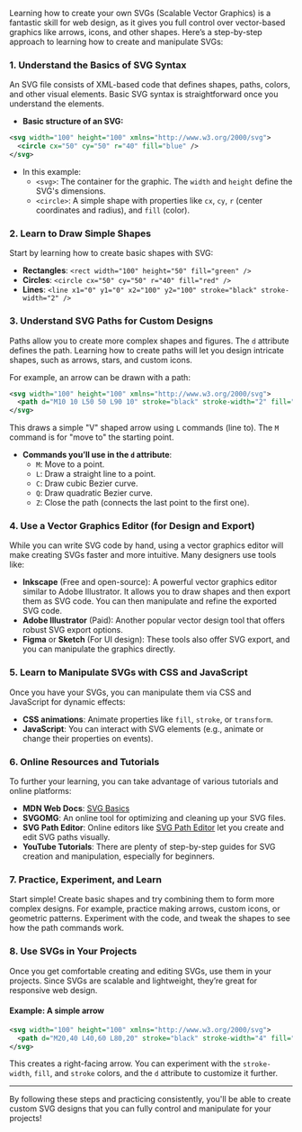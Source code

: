 Learning how to create your own SVGs (Scalable Vector Graphics) is a fantastic skill for web design, as it gives you full control over vector-based graphics like arrows, icons, and other shapes. Here’s a step-by-step approach to learning how to create and manipulate SVGs:

### 1. **Understand the Basics of SVG Syntax**

An SVG file consists of XML-based code that defines shapes, paths, colors, and other visual elements. Basic SVG syntax is straightforward once you understand the elements.

- **Basic structure of an SVG:**

```xml
<svg width="100" height="100" xmlns="http://www.w3.org/2000/svg">
  <circle cx="50" cy="50" r="40" fill="blue" />
</svg>
```

- In this example:
  - `<svg>`: The container for the graphic. The `width` and `height` define the SVG's dimensions.
  - `<circle>`: A simple shape with properties like `cx`, `cy`, `r` (center coordinates and radius), and `fill` (color).

### 2. **Learn to Draw Simple Shapes**

Start by learning how to create basic shapes with SVG:

- **Rectangles**: `<rect width="100" height="50" fill="green" />`
- **Circles**: `<circle cx="50" cy="50" r="40" fill="red" />`
- **Lines**: `<line x1="0" y1="0" x2="100" y2="100" stroke="black" stroke-width="2" />`

### 3. **Understand SVG Paths for Custom Designs**

Paths allow you to create more complex shapes and figures. The `d` attribute defines the path. Learning how to create paths will let you design intricate shapes, such as arrows, stars, and custom icons.

For example, an arrow can be drawn with a path:

```xml
<svg width="100" height="100" xmlns="http://www.w3.org/2000/svg">
  <path d="M10 10 L50 50 L90 10" stroke="black" stroke-width="2" fill="none"/>
</svg>
```

This draws a simple "V" shaped arrow using `L` commands (line to). The `M` command is for "move to" the starting point.

- **Commands you’ll use in the `d` attribute**:
  - `M`: Move to a point.
  - `L`: Draw a straight line to a point.
  - `C`: Draw cubic Bezier curve.
  - `Q`: Draw quadratic Bezier curve.
  - `Z`: Close the path (connects the last point to the first one).

### 4. **Use a Vector Graphics Editor (for Design and Export)**

While you can write SVG code by hand, using a vector graphics editor will make creating SVGs faster and more intuitive. Many designers use tools like:

- **Inkscape** (Free and open-source): A powerful vector graphics editor similar to Adobe Illustrator. It allows you to draw shapes and then export them as SVG code. You can then manipulate and refine the exported SVG code.
- **Adobe Illustrator** (Paid): Another popular vector design tool that offers robust SVG export options.
- **Figma** or **Sketch** (For UI design): These tools also offer SVG export, and you can manipulate the graphics directly.

### 5. **Learn to Manipulate SVGs with CSS and JavaScript**

Once you have your SVGs, you can manipulate them via CSS and JavaScript for dynamic effects:

- **CSS animations**: Animate properties like `fill`, `stroke`, or `transform`.
- **JavaScript**: You can interact with SVG elements (e.g., animate or change their properties on events).

### 6. **Online Resources and Tutorials**

To further your learning, you can take advantage of various tutorials and online platforms:

- **MDN Web Docs**: [SVG Basics](https://developer.mozilla.org/en-US/docs/Web/SVG/Tutorial)
- **SVGOMG**: An online tool for optimizing and cleaning up your SVG files.
- **SVG Path Editor**: Online editors like [SVG Path Editor](https://yqnn.github.io/svg-path-editor/) let you create and edit SVG paths visually.
- **YouTube Tutorials**: There are plenty of step-by-step guides for SVG creation and manipulation, especially for beginners.

### 7. **Practice, Experiment, and Learn**

Start simple! Create basic shapes and try combining them to form more complex designs. For example, practice making arrows, custom icons, or geometric patterns. Experiment with the code, and tweak the shapes to see how the path commands work.

### 8. **Use SVGs in Your Projects**

Once you get comfortable creating and editing SVGs, use them in your projects. Since SVGs are scalable and lightweight, they’re great for responsive web design.

#### Example: A simple arrow

```xml
<svg width="100" height="100" xmlns="http://www.w3.org/2000/svg">
  <path d="M20,40 L40,60 L80,20" stroke="black" stroke-width="4" fill="none"/>
</svg>
```

This creates a right-facing arrow. You can experiment with the `stroke-width`, `fill`, and `stroke` colors, and the `d` attribute to customize it further.

---

By following these steps and practicing consistently, you'll be able to create custom SVG designs that you can fully control and manipulate for your projects!
